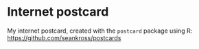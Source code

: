 # Internet postcard
My internet postcard, created with the `postcard` package using R: https://github.com/seankross/postcards
